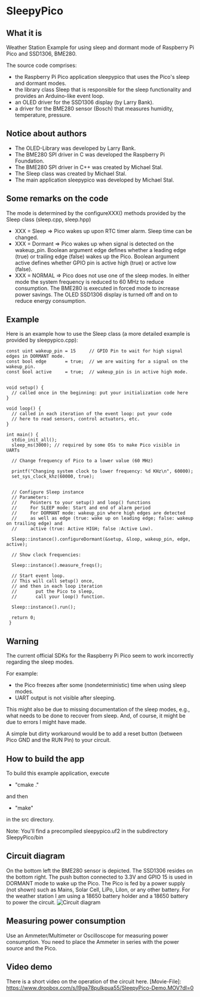 # SleepyPico
## What it is
Weather Station Example for using sleep and dormant mode of Raspberry Pi Pico and SSD1306, BME280.

The source code comprises:
- the Raspberry Pi Pico application sleepypico that uses the Pico's sleep and dormant modes. 
- the library class Sleep that is responsible for the sleep functionality and provides an Arduino-like event loop.
- an OLED driver for the SSD1306 display (by Larry Bank).
- a driver for the BME280 sensor (Bosch) that measures humidity, temperature, pressure. 

## Notice about authors
- The OLED-Library was developed by Larry Bank.
- The BME280 SPI driver in C   was developed the Raspberry Pi Foundation.
- The BME280 SPI driver in C++ was created by Michael Stal.
- The Sleep class was created by Michael Stal.
- The main application sleepypico was developed by Michael Stal.

## Some remarks on the code
The mode is determined by the configureXXX() methods provided by the Sleep class (sleep.cpp, sleep.hpp)
- XXX = Sleep        => Pico wakes up upon RTC timer alarm.  Sleep time can be changed.
- XXX = Dormant      => Pico wakes up when signal is detected on the wakeup_pin.
                        Boolean argument edge defines whether a leading edge (true) or trailing edge (false) 
                        wakes up the Pico.
                        Boolean argument active defines whether GPIO pin is active high (true) or active low (false).
- XXX = NORMAL       => Pico does not use one of the sleep modes.
In either mode the system frequency is reduced to 60 MHz to reduce consumption.
The BME280 is executed in forced mode to increase power savings.
The OLED SSD1306 display is turned off and on to reduce energy consumption.

## Example
Here is an example how to use the Sleep class  (a more detailed example is provided by sleepypico.cpp):
    

    
    const uint wakeup_pin = 15     // GPIO Pin to wait for high signal edges in DORMANT mode.
    const bool edge       = true;  // we are waiting for a signal on the wakeup_pin.
    const bool active     = true;  // wakeup_pin is in active high mode.
   
    
    void setup() {
      // called once in the beginning: put your initialization code here
    }
    
    void loop() {
      // called in each iteration of the event loop: put your code
      // here to read sensors, control actuators, etc.
    }
    
    int main() {
      stdio_init_all();
      sleep_ms(3000); // required by some OSs to make Pico visible in UARTs
      
      // Change frequency of Pico to a lower value (60 MHz)
      
      printf("Changing system clock to lower frequency: %d KHz\n", 60000);
      set_sys_clock_khz(60000, true);
    
    
      // Configure Sleep instance
      // Parameters:
      //     Pointers to your setup() and loop() functions
      //     For SLEEP mode: Start and end of alarm period 
      //     For DORMANT mode: wakeup_pin where high edges are detected 
      //     as well as edge (true: wake up on leading edge; false: wakeup on trailing edge) and 
      //     active (true: Active HIGH; false :Active Low).
      
      Sleep::instance().configureDormant(&setup, &loop, wakeup_pin, edge, active);
                                  
      // Show clock frequencies:
      
      Sleep::instance().measure_freqs();
      
      // Start event loop.
      // This will call setup() once,
      // and then in each loop iteration
      //       put the Pico to sleep,
      //       call your loop() function.
      
      Sleep::instance().run(); 
      
      return 0;
     }


## Warning
The current official SDKs for the Raspberry Pi Pico seem to work incorrectly regarding the sleep modes. 

For example:
- the Pico freezes after some (nondeterministic) time when using sleep modes. 
- UART output is not visible after sleeping.

This might also be due to missing documentation of the sleep modes, e.g., what needs to be done to recover from sleep.
And, of course, it might be due to errors I might have made.

A simple but dirty workaround would be to add a reset button (between Pico GND and the RUN Pin) to your circuit.

  
## How to build the app
To build this example application, execute 

- "cmake ." 

and then 

- "make"

in the src directory.

Note: You'll find a precompiled sleepypico.uf2 in the subdirectory SleepyPico/bin

## Circuit diagram
On the bottom left the BME280 sensor is depicted. The SSD1306 resides on the bottom right.
The push button connected to 3.3V and GPIO 15 is used in DORMANT mode to wake up the Pico.
The Pico is fed by a power supply (not shown) such as Mains, Solar Cell, LiPo, LiIon, or any other battery. For the weather station I am using a 18650 battery holder and a 18650 battery to power the circuit. 
![Circuit diagram](https://github.com/ms1963/SleepyPico/blob/main/sleepypico_steckplatine.svg) 

## Measuring power consumption
Use an Ammeter/Multimeter or Oscilloscope for measuring power consumption. You need to place the Ammeter in series with the power source and the Pico. 

## Video demo
There is a short video on the operation of the circuit here. [Movie-File]: https://www.dropbox.com/s/l9ga78pulkpua55/SleepyPico-Demo.MOV?dl=0

